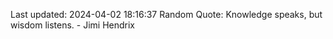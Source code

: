 Last updated: 2024-04-02 18:16:37
Random Quote: Knowledge speaks, but wisdom listens. - Jimi Hendrix
